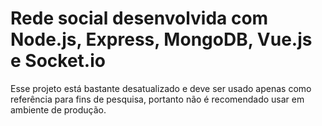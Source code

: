 # Rede social desenvolvida com Node.js, Express, MongoDB, Vue.js e Socket.io

Esse projeto está bastante desatualizado e deve ser usado apenas como referência para fins de pesquisa, portanto não é recomendado usar em ambiente de produção.